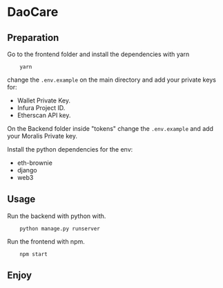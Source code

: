 #  DaoCare

## Preparation

Go to the frontend folder and install the dependencies with yarn

```shell
    yarn
```

change the `.env.example` on the main directory and add your private keys for:

- Wallet Private Key.
- Infura Project ID.
- Etherscan API key.

On the Backend folder inside "tokens" change the `.env.example` and add your Moralis Private key.

Install the python dependencies for the env:

- eth-brownie
- django
- web3

## Usage

Run the backend with python with.

```shell
    python manage.py runserver
```

Run the frontend with npm.

```shell
    npm start
```

## Enjoy
